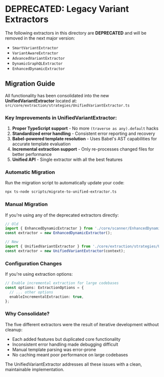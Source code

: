 # DEPRECATED: Legacy Variant Extractors

The following extractors in this directory are **DEPRECATED** and will be removed in the next major version:

- `SmartVariantExtractor`
- `VariantAwareExtractor`
- `AdvancedVariantExtractor`
- `DynamicGraphQLExtractor`
- `EnhancedDynamicExtractor`

## Migration Guide

All functionality has been consolidated into the new **UnifiedVariantExtractor** located at:
`src/core/extraction/strategies/UnifiedVariantExtractor.ts`

### Key Improvements in UnifiedVariantExtractor:

1. **Proper TypeScript support** - No more `(traverse as any).default` hacks
2. **Standardized error handling** - Consistent error reporting and recovery
3. **Babel-powered template resolution** - Uses Babel's AST capabilities for accurate template evaluation
4. **Incremental extraction support** - Only re-processes changed files for better performance
5. **Unified API** - Single extractor with all the best features

### Automatic Migration

Run the migration script to automatically update your code:

```bash
npx ts-node scripts/migrate-to-unified-extractor.ts
```

### Manual Migration

If you're using any of the deprecated extractors directly:

```typescript
// Old
import { EnhancedDynamicExtractor } from './core/scanner/EnhancedDynamicExtractor';
const extractor = new EnhancedDynamicExtractor();

// New
import { UnifiedVariantExtractor } from './core/extraction/strategies/UnifiedVariantExtractor';
const extractor = new UnifiedVariantExtractor(context);
```

### Configuration Changes

If you're using extraction options:

```typescript
// Enable incremental extraction for large codebases
const options: ExtractionOptions = {
  // ... other options
  enableIncrementalExtraction: true,
};
```

### Why Consolidate?

The five different extractors were the result of iterative development without cleanup:

- Each added features but duplicated core functionality
- Inconsistent error handling made debugging difficult
- Manual template parsing was error-prone
- No caching meant poor performance on large codebases

The UnifiedVariantExtractor addresses all these issues with a clean, maintainable implementation.
